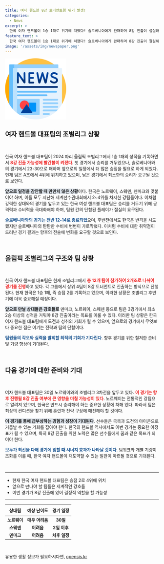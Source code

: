 ```yaml
---
title: 여자 핸드볼 8강 토너먼트행 위기 발생!
categories:
  - News
excerpt: >
  한국 여자 핸드볼이 1승 1패로 위기에 처했다! 슬로베니아에게 완패하며 8강 진출이 절실해진 상황. 남은 강호들과의 대결은 과연 어떤 결과를 가져올까? Click to find out!
feature_text: >
  한국 여자 핸드볼이 1승 1패로 위기에 처했다! 슬로베니아에게 완패하며 8강 진출이 절실해진 상황. 남은 강호들과의 대결은 과연 어떤 결과를 가져올까? Click to find out!
image: '/assets/img/newspaper.png'
---
```


<p><img src="/assets/img/newspaper.png" alt="kimp 속보" /></p>

<h2>여자 핸드볼 대표팀의 조별리그 상황</h2>

<p data-ke-size="size16">&nbsp;</p>

<p>한국 여자 핸드볼 대표팀이 2024 파리 올림픽 조별리그에서 1승 1패의 성적을 기록하면서 <b><span style="color: #ee2323;">8강 진출 가능성에 빨간불이 켜졌다</span></b>. 첫 경기에서 승리를 거두었으나, 슬로베니아와의 경기에서 23-30으로 패하며 앞으로의 일정에서 더 많은 승점을 필요로 하게 되었다. 현재 팀은 A조에서 4위에 위치하고 있으며, 남은 경기에서 최소한의 승리가 요구될 것으로 보인다. </p>

<p><b><span style="background-color: #21538527;">앞으로 일정을 감안할 때 만만치 않은 상황</span></b>이다. 한국은 노르웨이, 스웨덴, 덴마크와 맞붙어야 하며, 이들 모두 지난해 세계선수권대회에서 2~4위를 차지한 강팀들이다. 이처럼 강력한 상대와의 경기를 앞두고 있는 한국 여성 핸드볼 대표팀은 승리를 거두기 위해 공격력과 수비력을 극대화해야 하며, 팀원 간의 단합된 플레이가 절실히 요구된다.</p>

<p><b><span style="color: #1a5490;">슬로베니아와의 경기는 전반 12-14로 종료되었</span></b>으며, 후반전에서도 한국은 반격을 시도했지만 슬로베니아의 탄탄한 수비에 번번이 가로막혔다. 이처럼 수비에 대한 취약점이 드러난 경기 결과는 향후의 전술에 변화를 요구할 것으로 보인다.</p>

<p data-ke-size="size16">&nbsp;</p>

<h2>올림픽 조별리그의 구조와 팀 상황</h2>

<p data-ke-size="size16">&nbsp;</p>

<p>한국 여자 핸드볼 대표팀은 현재 조별리그에서 <b><span style="color: #ee2323;">총 12개 팀이 참가하여 2개조로 나뉘어 경기를 진행</span></b>하고 있다. 각 그룹에서 상위 4팀이 8강 토너먼트로 진출하는 방식으로 진행된다. 현재 한국은 1승 1패, 즉 승점 2를 기록하고 있으며, 이러한 상황은 조별리그 후반기에 더욱 중요해질 예정이다.</p>

<p><b><span style="background-color: #21538527;">앞으로 만날 상대들은 강호들로</span></b> 덴마크, 노르웨이, 스웨덴 등으로 팀은 3경기에서 최소 2승 이상의 성적을 거둬야 8강 진출이라는 목표를 이룰 수 있다. 이러한 팀 상황은 한국 여자 핸드볼 대표팀에게 도전과 성취의 기회가 될 수 있으며, 앞으로의 경기에서 무엇보다 중요한 점은 이기는 전략과 팀의 단합이다. </p>

<p><b><span style="color: #1a5490;">팀원들의 각오와 실력을 발휘할 최적의 기회가 기다린다</span></b>. 향후 경기를 위한 철저한 준비 및 기량 향상이 기대된다.</p>

<p data-ke-size="size16">&nbsp;</p>

<h2>다음 경기에 대한 준비와 기대</h2>

<p data-ke-size="size16">&nbsp;</p>

<p>여자 핸드볼 대표팀은 30일 노르웨이와의 조별리그 3차전을 앞두고 있다. <b><span style="color: #ee2323;">이 경기는 향후 진행될 8강 진출 여부에 큰 영향을 미칠 가능성이 있다</span></b>. 노르웨이는 전통적인 강팀으로 알려져 있으며, 한국은 반드시 승리해야 하는 중요한 상황에 처해 있다. 따라서 팀은 최상의 컨디션을 찾기 위해 훈련과 전략 구상에 매진해야 할 것이다.</p>

<p><b><span style="background-color: #21538527;">이 경기를 통해 급부상하는 경험과 성장이 기대된다</span></b>. 선수들은 극복과 도전의 아이콘으로 거듭날 수 있는 기회를 잡아야 한다. 한국의 핸드볼 역사에서도 이번 경기는 중요한 이정표가 될 수 있으며, 특히 8강 진출을 위한 노력은 많은 선수들에게 꿈과 같은 목표가 되어야 한다.</p>

<p><b><span style="color: #1a5490;">모두가 최선을 다해 경기에 임할 때 시너지 효과가 나타날 것이다</span></b>. 팀워크와 개별 기량이 조화를 이룰 때, 한국 여자 핸드볼이 재도약할 수 있는 발판이 마련될 것으로 기대된다.</p>

<p data-ke-size="size16">&nbsp;</p>

<hr>

<ul>
    <li>현재 한국 여자 핸드볼 대표팀은 승점 2로 4위에 위치</li>
    <li>앞으로 만나야 할 팀들은 세계적인 강호들</li>
    <li>이번 경기가 8강 진출에 있어 결정적 역할을 할 가능성</li>
</ul>

<hr>

<table>
    <thead>
        <tr>
            <th style="text-align: center; height: 30px;"><b>상대팀</b></th>
            <th style="text-align: center; height: 30px;"><b>예상 난이도</b></th>
            <th style="text-align: center; height: 30px;"><b>경기 일정</b></th>
        </tr>
    </thead>
    <tbody>
        <tr>
            <td style="text-align: center; height: 17px;"><b>노르웨이</b></td>
            <td style="text-align: center; height: 17px;"><b>매우 어려움</b></td>
            <td style="text-align: center; height: 17px;"><b>30일</b></td>
        </tr>
        <tr>
            <td style="text-align: center; height: 17px;"><b>스웨덴</b></td>
            <td style="text-align: center; height: 17px;"><b>어려움</b></td>
            <td style="text-align: center; height: 17px;"><b>2일 이후</b></td>
        </tr>
        <tr>
            <td style="text-align: center; height: 17px;"><b>덴마크</b></td>
            <td style="text-align: center; height: 17px;"><b>어려움</b></td>
            <td style="text-align: center; height: 17px;"><b>차후 일정</b></td>
        </tr>
    </tbody>
</table>

<p data-ke-size="size16">&nbsp;</p>
유용한 생활 정보가 필요하시다면, <a href="https://opensis.kr" rel="dofollow">opensis.kr</a>


